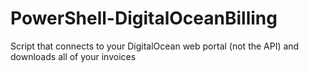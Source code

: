 # PowerShell-DigitalOceanBilling
Script that connects to your DigitalOcean web portal (not the API) and downloads all of your invoices

